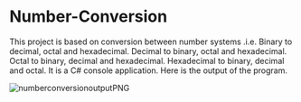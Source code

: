 # Number-Conversion
This project is based on conversion between number systems .i.e. 
Binary to decimal, octal and hexadecimal.
Decimal to binary, octal and hexadecimal.
Octal to binary, decimal and hexadecimal.
Hexadecimal to binary, decimal and octal.
It is a C# console application.
Here is the output of the program.

![numberconversionoutputPNG](https://user-images.githubusercontent.com/25326447/143055240-d6080178-0cd2-49b9-93b3-abd48dde2ac8.PNG)
